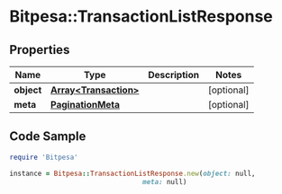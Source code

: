 # Bitpesa::TransactionListResponse

## Properties

Name | Type | Description | Notes
------------ | ------------- | ------------- | -------------
**object** | [**Array&lt;Transaction&gt;**](Transaction.md) |  | [optional] 
**meta** | [**PaginationMeta**](PaginationMeta.md) |  | [optional] 

## Code Sample

```ruby
require 'Bitpesa'

instance = Bitpesa::TransactionListResponse.new(object: null,
                                 meta: null)
```


